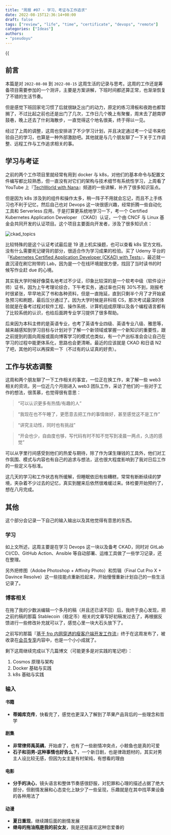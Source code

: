 ```yaml
---
title: "周报 #07 - 学习、考证与工作追求"
date: 2022-08-15T12:36:14+08:00
draft: false
tags: ["review", "life", "time", "certificate", "devops", "remote"]
categories: ["Ideas"]
authors:
- "pseudoyu"
---
```


{{<audio src="audios/here_after_us.mp3" caption="《后来的我们 - 五月天》" >}}

## 前言

本篇是对 `2022-08-08` 到 `2022-08-15` 这周生活的记录与思考。这周的工作还是筹备项目需要参加的一个测评，主要是方案讲解，下班时间都还算正常，也渐渐恢复了不错的生活节奏。

但是感觉下班回家宅习惯了后就很缺乏出门的动力，原定的练习滑板和夜跑也都暂搁了，不过比起之前也还是出门了几次，工作日几个晚上有聚餐，周末去了趟南锣鼓巷，晚上还去了什刹海散步，一直觉得这个地名很美，终于得以一见。

经过了上周的调整，这周也安排进了不少学习计划，并且决定通过考一个证书来检验自己的学习，也算是一种外部激励吧。其他就是与几个朋友聊了一下关于工作调整、远程工作与工作追求相关的事。

## 学习与考证

之前的两个工作项目里就经常有用到 docker 与 k8s，对他们的基本命令与配置文件编写都比较熟悉，但一直没有对它们的架构与技术细节有系统性学习，上周看了 YouTube 上『[TechWorld with Nana](https://www.techworld-with-nana.com)』频道的一些讲解，补齐了很多知识盲点。

但是因为 k8s 涉及到的组件和操作太多，稍一阵子不用就会忘记，而且不上手练习也不利于记忆，然后自己也对 Devops 这一块很感兴趣，经常折腾一些自动化工具和 Serverless 应用。于是打算更系统地学习一下，考一个 Certified Kubernetes Application Developer （CKAD）认证，一个由 CNCF 与 Linux 基金会共同开发的认证项目。这个项目主要面向开发者，涉及了很多知识点：

![ckad_topics](https://pseudoyu.oss-cn-hangzhou.aliyuncs.com/images/ckad_topics.png)

比较特殊的是这个认证考试最后是 19 道上机实操题，也可以查看 k8s 官方文档，没有什么需要死记硬背的部分，很适合作为学习成果的检验。买了 Udemy 平台的『[Kubernetes Certified Application Developer (CKAD) with Tests](https://www.udemy.com/course/certified-kubernetes-application-developer/)』，最近就一直沉浸在刷它附带的 Lab，因为是一个在线环境就很方便，找回了当时读书的时候写作业赶 due 的心境。

其实我大学时候好像莫名地考过不少证，印象比较深的是一个软考中级（软件设计师）证书，因为上午考理论综合，下午考实务，通过率也只有 30%不到，刚报考时很紧张，早早地买了书和各种资料，但是一直拖延，直到只剩半个月了才开始紧急预习和刷题，最后压分通过了。因为大学时候是非科班 CS，那次考试最深的体验就是在备考过程对软件工程、操作系统、计算机组成原理以及各个编程语言都有了比较系统的认识，也给后面跨专业学习提供了很多帮助。

后来因为本科主修的是英语专业，也考了英语专业四级、英语专业八级、雅思等，越来越感知到学习目标与计划对于了解一个新领域或掌握一个新知识的重要性，跟之前提到的面向周报或面向博客学习的模式也类似，有一个产出标准会会让自己在学习的过程中能更体系化，思路也会更清晰。最近的应该就是 CKAD 和日语 N2 了吧，其他的可以再探索一下（不过有的认证真的好贵）。

## 工作与状态调整

这周和两个朋友聊了一下工作相关的事宜，一位正在换工作，来了解一些 web3 相关的资讯，另一位近几个月刚进入 web3 团队工作，采访了他们的一些对于工作的想法，很羡慕，也觉得很有意思：

> “可以认识更多有热情/有趣的人”

> “我现在也不午睡了，更愿意去把工作的事情做好，甚至感觉这不是工作”

> “讲究主动性，同时也有挑战”

> “开会也少，自由度也够，写代码有时不知不觉写到凌晨一两点，久违的感觉”

可以从字里行间感受到他们的热爱与期待，除了作为谋生赚钱的工具外，他们对工作氛围、模式与内容也有自己的追求与想法，这也很大程度影响到了我对日后工作的一些定义与标准。

这几天的学习和工作状态有所缓解，但睡眠依旧有些糟糕，常常有断断续续的梦境，夹杂着不少过去的记忆，真实到醒来后依然很难缓过来。体检要开始预约了，想在八月完成。

## 其他

这个部分会记录一下自己的输入输出以及其他觉得有意思的东西。

### 学习

如上文所述，这周主要是在学习 Devops 这一块以及备考 CKAD，同时对 GitLab CI/CD、GitHub Action、Ansible 等自动部署、运维工具做了一些学习记录，还在整理。

另外把修图（Adobe Photoshop + Affinity Photo）和剪辑（Final Cut Pro X + Davince Resolve）这一些技能点重新捡起来，开始慢慢重新计划自己的一些生活记录了。

### 博客相关

在拖了我的少数派编辑一个多月的稿（并且还已读不回）后，我终于良心发现，把之前约稿的那篇 Stablecoin（稳定币）相关的文章写好初稿发过去了，再根据反馈进行一些修改补充就可以了，感觉心里一块大石头放下了。

之前写的那篇『[基于 frp 内网穿透的瘦客户端开发工作流](https://www.pseudoyu.com/zh/2022/07/05/access_your_local_devices_using_reverse_proxy_tool_frp/)』终于在这周发布了，被收录在[会员专享](https://sspai.com/prime/story/thin-client-solution-with-frp)内容中，也是一个小小成就了。

剩下这周继续完成以下几篇博文（可能更多是对实践的笔记吧）：

1. Cosmos 原理与架构
2. Docker 基础与实践
3. k8s 基础与实践

### 输入

#### 书籍

- **蒂姆库克传**，快看完了，感觉也更深入了解到了苹果产品背后的一些理念和哲学

#### 剧集

- **非常律师禹英禑**，开始虐了，也有了一些剧情冲突点，小鲸鱼也是真的可爱
- **石子和羽男-这种事情也好告么？**，一个新日剧，也是律政题材的，其实对男主人设比较无感，但因为女主是有村架纯，有想看的理由

#### 电影

- **分手的决心**，镜头语言和整体节奏感很舒服，对犯罪和心理的描述占据了绝大部分，但剧情发展和心态变化上缺少了一些呈现，乐趣就是在其中找苹果设备的各种用法了

#### 动漫

- **夏日重现**，继续蹲后面的剧情发展
- **继母的拖油瓶是我的前女友**，我是还挺喜欢这种恋爱番的
